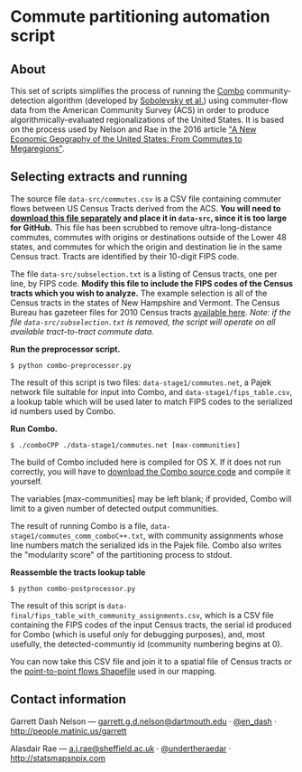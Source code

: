 # Commute partitioning automation script

## About

This set of scripts simplifies the process of running the [Combo](http://senseable.mit.edu/community_detection/) community-detection algorithm (developed by [Sobolevsky et al.](http://journals.aps.org/pre/abstract/10.1103/PhysRevE.90.012811)) using commuter-flow data from the American Community Survey (ACS) in order to produce algorithmically-evaluated regionalizations of the United States. It is based on the process used by Nelson and Rae in the 2016 article ["A New Economic Geography of the United States: From Commutes to Megaregions"](http://journals.plos.org/plosone/article?id=10.1371/journal.pone.0166083). 

## Selecting extracts and running

The source file `data-src/commutes.csv` is a CSV file containing commuter flows between US Census Tracts derived from the ACS. **You will need to [download this file separately](https://www.dropbox.com/s/x5xz9v8ss6qyr0o/commutes.csv?dl=0) and place it in `data-src`, since it is too large for GitHub.** This file has been scrubbed to remove ultra-long-distance commutes, commutes with origins or destinations outside of the Lower 48 states, and commutes for which the origin and destination lie in the same Census tract. Tracts are identified by their 10-digit FIPS code.

The file `data-src/subselection.txt` is a listing of Census tracts, one per line, by FIPS code. **Modify this file to include the FIPS codes of the Census tracts which you wish to analyze.** The example selection is all of the Census tracts in the states of New Hampshire and Vermont. The Census Bureau has gazeteer files for 2010 Census tracts [available here](https://www.census.gov/geo/maps-data/data/gazetteer2010.html). *Note: if the file `data-src/subselection.txt` is removed, the script will operate on all available tract-to-tract commute data.*

**Run the preprocessor script.**

`$ python combo-preprocessor.py`

The result of this script is two files: `data-stage1/commutes.net`, a Pajek network file suitable for input into Combo, and `data-stage1/fips_table.csv`, a lookup table which will be used later to match FIPS codes to the serialized id numbers used by Combo.

**Run Combo.**

`$ ./comboCPP ./data-stage1/commutes.net [max-communities]`

The build of Combo included here is compiled for OS X. If it does not run correctly, you will have to [download the Combo source code](http://senseable.mit.edu/community_detection/combo.zip) and compile it yourself.

The variables [max-communities] may be left blank; if provided, Combo will limit to a given number of detected output communities.

The result of running Combo is a file, `data-stage1/commutes_comm_comboC++.txt`, with community assignments whose line numbers match the serialized ids in the Pajek file. Combo also writes the "modularity score" of the partitioning process to stdout.

**Reassemble the tracts lookup table**

`$ python combo-postprocessor.py`

The result of this script is `data-final/fips_table_with_community_assignments.csv`, which is a CSV file containing the FIPS codes of the input Census tracts, the serial id produced for Combo (which is useful only for debugging purposes), and, most usefully, the detected-communtiy id (community numbering begins at 0). 

You can now take this CSV file and join it to a spatial file of Census tracts or the [point-to-point flows Shapefile](https://figshare.com/articles/United_States_Commutes_and_Megaregions_data_for_GIS/4110156) used in our mapping.

## Contact information

Garrett Dash Nelson — garrett.g.d.nelson@dartmouth.edu · [@en_dash](http://www.twitter.com/en_dash) · http://people.matinic.us/garrett

Alasdair Rae — a.j.rae@sheffield.ac.uk · [@undertheraedar](http://twitter.com/undertheraedar) · http://statsmapsnpix.com

